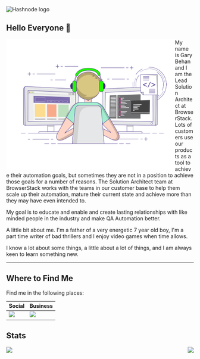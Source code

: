 <picture>
  <source media="(prefers-color-scheme: dark)" srcset="https://i.imgur.com/K6lQ71g.png">
  <img alt="Hashnode logo" src="https://i.imgur.com/ylBzP5K.png" width="1000" height="200">
</picture>

## Hello Everyone 👋
<img align="left" width="400" height="350" style="width: 90%;" src="https://raw.githubusercontent.com/devSouvik/devSouvik/master/gif3.gif">

My name is Gary Behan and I am the Lead Solution Architect at BrowserStack. Lots of customers use our products as a tool to achieve their automation goals, but sometimes they are not in a position to achieve those goals for a number of reasons. The Solution Architect team at BrowserStack works with the teams in our customer base to help them scale up their automation, mature their current state and achieve more than they may have even intended to.

My goal is to educate and enable and create lasting relationships with like minded people in the industry and make QA Automation better.

A little bit about me. I'm a father of a very energetic 7 year old boy, I'm a part time writer of bad thrillers and I enjoy video games when time allows.

I know a lot about some things, a little about a lot of things, and I am always keen to learn something new. 

---

## Where to Find Me 

Find me in the following places:

| Social  | Business |
| ------------- | ------------- |
| <a href="https://www.discord.com/users/1085155718115643402"><img src="https://img.shields.io/badge/Discord-%235865F2.svg?style=for-the-badge&logo=discord&logoColor=white"></img></a>  | <a href="https://www.linkedin.com/in/gbehan/"><img src="https://img.shields.io/badge/linkedin-%230077B5.svg?style=for-the-badge&logo=linkedin&logoColor=white"></img></a>  |

## Stats

<p float="left">
  <picture>
    <source
      srcset="https://github-readme-stats.vercel.app/api?username=garyb-bs&show_icons=true&theme=buefy"
      media="(prefers-color-scheme: dark)"
    />
    <source
      srcset="https://github-readme-stats.vercel.app/api?username=garyb-bs&show_icons=true&theme=tokyonight"
      media="(prefers-color-scheme: light), (prefers-color-scheme: no-preference)"
    />
    <img src="https://github-readme-stats.vercel.app/api?username=garyb-bs&show_icons=true"> <img/>
  </picture>
  
  <a href="https://github.com/garyb-bs/garyb-bs">
    <img align="right" src="https://github-readme-stats.vercel.app/api/top-langs/?username=garyb-bs&layout=compact" />
  </a>
</p>


<!---
garyb-bs/garyb-bs is a ✨ special ✨ repository because its `README.md` (this file) appears on your GitHub profile.
You can click the Preview link to take a look at your changes.
--->

